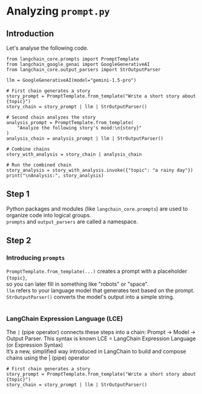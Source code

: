 # Analyzing  `prompt.py`
## Introduction
Let's analyse the following code.
```
from langchain_core.prompts import PromptTemplate
from langchain_google_genai import GoogleGenerativeAI
from langchain_core.output_parsers import StrOutputParser

llm = GoogleGenerativeAI(model="gemini-1.5-pro")

# First chain generates a story
story_prompt = PromptTemplate.from_template("Write a short story about {topic}")
story_chain = story_prompt | llm | StrOutputParser()

# Second chain analyzes the story
analysis_prompt = PromptTemplate.from_template(
    "Analyze the following story's mood:\n{story}"
)
analysis_chain = analysis_prompt | llm | StrOutputParser()

# Combine chains
story_with_analysis = story_chain | analysis_chain

# Run the combined chain
story_analysis = story_with_analysis.invoke({"topic": "a rainy day"})
print("\nAnalysis:", story_analysis)
```

## Step 1
Python packages and modules (like `langchain_core.prompts`) are used to organize code into logical groups.<br>
`prompts` and `output_parsers` are called a namespace.

## Step 2
###  Introducing `prompts`
`PromptTemplate.from_template(...)` creates a prompt with a placeholder `{topic}`, <br>
so you can later fill in something like "robots" or "space".<br>
`llm` refers to your language model that generates text based on the prompt.<br>
`StrOutputParser()` converts the model's output into a simple string. <br><br>

### LangChain Expression Language (LCE)
The `|` (pipe operator) connects these steps into a chain: Prompt → Model → Output Parser. 
This syntax is known LCE = LangChain Expression Language (or Expression Syntax) <br>
It’s a new, simplified way introduced in LangChain to build and compose chains using the | (pipe) operator
```
# First chain generates a story
story_prompt = PromptTemplate.from_template("Write a short story about {topic}")
story_chain = story_prompt | llm | StrOutputParser()
```

